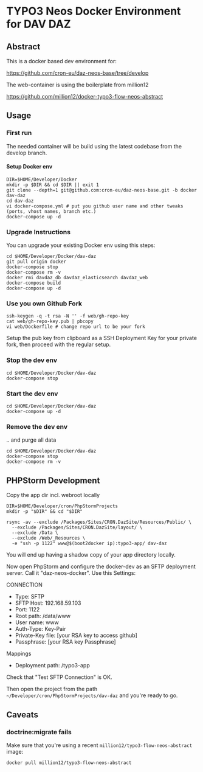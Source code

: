 TYPO3 Neos Docker Environment for DAV DAZ
=========================================

Abstract
--------

This is a docker based dev environment for:

https://github.com/cron-eu/daz-neos-base/tree/develop

The web-container is using the boilerplate from million12

https://github.com/million12/docker-typo3-flow-neos-abstract

Usage
-----

### First run

The needed container will be build using the latest codebase from the develop branch.

#### Setup Docker env

```
DIR=$HOME/Developer/Docker
mkdir -p $DIR && cd $DIR || exit 1
git clone --depth=1 git@github.com:cron-eu/daz-neos-base.git -b docker dav-daz
cd dav-daz
vi docker-compose.yml # put you github user name and other tweaks (ports, vhost names, branch etc.)
docker-compose up -d
```

### Upgrade Instructions

You can upgrade your existing Docker env using this steps:

```
cd $HOME/Developer/Docker/dav-daz
git pull origin docker
docker-compose stop
docker-compose rm -v
docker rmi davdaz_db davdaz_elasticsearch davdaz_web
docker-compose build
docker-compose up -d
```

### Use you own Github Fork

```
ssh-keygen -q -t rsa -N '' -f web/gh-repo-key
cat web/gh-repo-key.pub | pbcopy
vi web/Dockerfile # change repo url to be your fork
```

Setup the pub key from clipboard as a SSH Deployment Key for your private fork,
then proceed with the regular setup.

### Stop the dev env

```
cd $HOME/Developer/Docker/dav-daz
docker-compose stop
```

### Start the dev env

```
cd $HOME/Developer/Docker/dav-daz
docker-compose up -d
```

### Remove the dev env

.. and purge all data

```
cd $HOME/Developer/Docker/dav-daz
docker-compose stop
docker-compose rm -v
```

PHPStorm Development
--------------------

Copy the app dir incl. webroot locally

```
DIR=$HOME/Developer/cron/PhpStormProjects
mkdir -p "$DIR" && cd "$DIR"

rsync -av --exclude /Packages/Sites/CRON.DazSite/Resources/Public/ \
  --exclude /Packages/Sites/CRON.DazSite/layout/ \
  --exclude /Data \
  --exclude /Web/_Resources \
  -e "ssh -p 1122" www@$(boot2docker ip):typo3-app/ dav-daz
```

You will end up having a shadow copy of your app directory locally.

Now open PhpStorm and configure the docker-dev as an SFTP deployment server. Call it "daz-neos-docker". Use this Settings:

CONNECTION

* Type: SFTP
* SFTP Host: 192.168.59.103
* Port: 1122
* Root path: /data/www
* User name: www
* Auth-Type: Key-Pair
* Private-Key file: [your RSA key to access github]
* Passphrase: [your RSA key Passphrase]

Mappings

* Deployment path: /typo3-app

Check that "Test SFTP Connection" is OK.

Then open the project from the path `~/Developer/cron/PhpStormProjects/dav-daz` and you're ready to go.

Caveats
-------

### doctrine:migrate fails

Make sure that you're using a recent `million12/typo3-flow-neos-abstract` image:

```
docker pull million12/typo3-flow-neos-abstract
```

